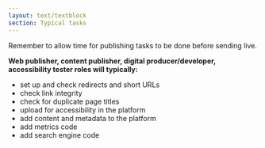 ```yaml
---
layout: text/textblock
section: Typical tasks
---
```

Remember to allow time for publishing tasks to be done before sending live.

**Web publisher, content publisher, digital producer/developer, accessibility tester roles will typically:**
- set up and check redirects and short URLs
- check link integrity
- check for duplicate page titles
- upload for accessibility in the platform
- add content and metadata to the platform
- add metrics code
- add search engine code
